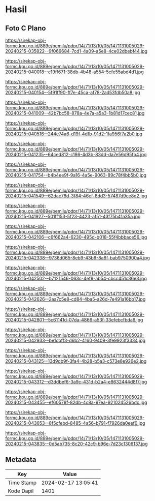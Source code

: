 # Hasil

## Foto C Plano

https://sirekap-obj-formc.kpu.go.id/889e/pemilu/pdpr/14/71/13/10/05/1471131005029-20240215-035822--9f066684-7cd1-4a09-a5e8-4ce02dbebf44.jpg

https://sirekap-obj-formc.kpu.go.id/889e/pemilu/pdpr/14/71/13/10/05/1471131005029-20240215-040018--c19ff671-38db-4b48-a554-5cfe55abd4d1.jpg

https://sirekap-obj-formc.kpu.go.id/889e/pemilu/pdpr/14/71/13/10/05/1471131005029-20240215-040154--5f91ff90-ff7e-45ca-af78-2ad53fdb50a8.jpg

https://sirekap-obj-formc.kpu.go.id/889e/pemilu/pdpr/14/71/13/10/05/1471131005029-20240215-041009--42b7bc58-878a-4e7a-a5a3-1b81d17cec81.jpg

https://sirekap-obj-formc.kpu.go.id/889e/pemilu/pdpr/14/71/13/10/05/1471131005029-20240215-040516--244e74a6-d19f-4dfb-91d2-1fa956f7a2b0.jpg

https://sirekap-obj-formc.kpu.go.id/889e/pemilu/pdpr/14/71/13/10/05/1471131005029-20240215-041235--64ced812-c186-4d3b-83dd-da7e56d95fb4.jpg

https://sirekap-obj-formc.kpu.go.id/889e/pemilu/pdpr/14/71/13/10/05/1471131005029-20240215-041754--b4b4ee9f-9a16-4a5e-9063-89c78f4bb5b0.jpg

https://sirekap-obj-formc.kpu.go.id/889e/pemilu/pdpr/14/71/13/10/05/1471131005029-20240215-041549--62dac78d-3f84-46cf-8dd3-57487d9ce8d2.jpg

https://sirekap-obj-formc.kpu.go.id/889e/pemilu/pdpr/14/71/13/10/05/1471131005029-20240215-041927--501ff153-5f23-4423-af51-43f75b41a35a.jpg

https://sirekap-obj-formc.kpu.go.id/889e/pemilu/pdpr/14/71/13/10/05/1471131005029-20240215-042106--c6f662a4-6230-495d-b018-55f4bbbace56.jpg

https://sirekap-obj-formc.kpu.go.id/889e/pemilu/pdpr/14/71/13/10/05/1471131005029-20240215-042338--9736d065-8eb9-43b6-8a6f-bab9750900a4.jpg

https://sirekap-obj-formc.kpu.go.id/889e/pemilu/pdpr/14/71/13/10/05/1471131005029-20240215-042502--b7121546-063c-4ef9-ab54-cbcc451c36e3.jpg

https://sirekap-obj-formc.kpu.go.id/889e/pemilu/pdpr/14/71/13/10/05/1471131005029-20240215-042626--2aa7c5e8-cd84-4ba5-a26d-7e491a16bb17.jpg

https://sirekap-obj-formc.kpu.go.id/889e/pemilu/pdpr/14/71/13/10/05/1471131005029-20240215-042801--5c61141d-07da-4866-a53f-33efebcfbda6.jpg

https://sirekap-obj-formc.kpu.go.id/889e/pemilu/pdpr/14/71/13/10/05/1471131005029-20240215-042933--be1cbff3-d6b2-4160-9409-3fe9923f3334.jpg

https://sirekap-obj-formc.kpu.go.id/889e/pemilu/pdpr/14/71/13/10/05/1471131005029-20240215-043125--13d9db9f-3fa4-4b28-b5a3-c573e8e926e2.jpg

https://sirekap-obj-formc.kpu.go.id/889e/pemilu/pdpr/14/71/13/10/05/1471131005029-20240215-043312--d3ddbef6-3a9c-431d-b2a4-e8632444d8f7.jpg

https://sirekap-obj-formc.kpu.go.id/889e/pemilu/pdpr/14/71/13/10/05/1471131005029-20240215-043455--ef60578f-82db-4c8a-97ea-921024526bdc.jpg

https://sirekap-obj-formc.kpu.go.id/889e/pemilu/pdpr/14/71/13/10/05/1471131005029-20240215-043653--8f5cfebd-8485-4a56-b791-f7926da0eef0.jpg

https://sirekap-obj-formc.kpu.go.id/889e/pemilu/pdpr/14/71/13/10/05/1471131005029-20240215-043835--0d5ab735-8c20-42c9-b96e-7d23c1306137.jpg


## Metadata

| Key        | Value               |
| ---------- | ------------------- |
| Time Stamp | 2024-02-17 13:05:41 |
| Kode Dapil | 1401                |



